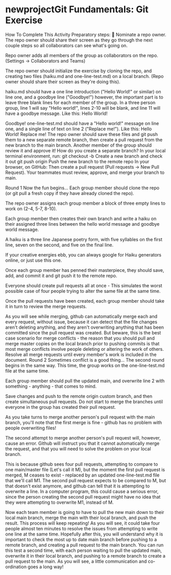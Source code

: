 # newprojectGit Fundamentals: Git Exercise
How To Complete This Activity
Preparatory steps: 🚩
Nominate a repo owner. The repo owner should share their screen as they go through the next couple steps so all collaborators can see what's going on.

Repo owner adds all members of the group as collaborators on the repo. (Settings -> Collaborators and Teams)

The repo owner should initialize the exercise by cloning the repo, and creating two files (haiku.md and one-line-test.md) on a local branch. (Repo owner should share their screen as they're doing this).

haiku.md should have a one line introduction ("Hello World!" or similar) on line one, and a goodbye line ("Goodbye!") however, the important part is to leave three blank lines for each member of the group. In a three person group, line 1 will say "Hello world!", lines 2-10 will be blank, and line 11 will have a goodbye message. Like this:
Hello World!










Goodbye!
one-line-test.md should have a "Hello world!" message on line one, and a single line of text on line 2 ("Replace me!"). Like this:
Hello World!
Replace me!
The repo owner should save these files and git push them to a new separate remote branch, then create a pull request from the new branch to the main branch. Another member of the group should review it and approve it!
How do you create a separate branch? In your local terminal environment, run: git checkout -b <branch-name> Create a new branch and check it out git push origin <branch-name> Push the new branch to the remote repo In your browser, on GitHub: Then create a pull request (Pull requests -> New Pull Request). Your teammates must review, approve, and merge your branch to main.

Round 1 Now the fun begins...
Each group member should clone the repo (or git pull a fresh copy if they have already cloned the repo).

The repo owner assigns each group member a block of three empty lines to work on (2-4, 5-7, 8-10).

Each group member then creates their own branch and write a haiku on their assigned three lines between the hello world message and goodbye world message.

A haiku is a three line Japanese poetry form, with five syllables on the first line, seven on the second, and five on the final line.

If your creative energies ebb, you can always google for Haiku generators online, or just use this one.

Once each group member has penned their masterpiece, they should save, add, and commit it and git push it to the remote repo.

Everyone should create pull requests all at once - This simulates the worst possible case of four people trying to alter the same file at the same time.

Once the pull requests have been created, each group member should take it in turn to review the merge requests.

As you will see while merging, github can automatically merge each and every request, without issue, because it can detect that the file changes aren't deleting anything, and they aren't overwriting anything that has been committed since the pull request was created.
But beware, this is the best case scenario for merge conflicts - the reason that you should pull and merge master copies on the local branch prior to pushing commits is that most merge conflicts involve people deleting or altering the work of others.
Resolve all merge requests until every member's work is included in the document.
Round 2 Sometimes conflict is a good thing...
The second round begins in the same way. This time, the group works on the one-line-test.md file at the same time.

Each group member should pull the updated main, and overwrite line 2 with something - anything - that comes to mind.

Save changes and push to the remote origin custom branch, and then create simultaneous pull requests. Do not start to merge the branches until everyone in the group has created their pull request.

As you take turns to merge another person's pull request with the main branch, you'll note that the first merge is fine - github has no problem with people overwriting files!

The second attempt to merge another person's pull request will, however, cause an error. Github will instruct you that it cannot automatically merge the request, and that you will need to solve the problem on your local branch.

This is because github sees four pull requests, attempting to compare to one main/master file (Let's call it M), but the moment the first pull request is merged, M ceases to exist - replaced by an updated one-line-test.md file that we'll call M1. The second pull request expects to be compared to M, but that doesn't exist anymore, and github can tell that it is attempting to overwrite a line. In a computer program, this could cause a serious error, since the person creating the second pull request might have no idea that they were attempting to overwrite M1, instead of M.

Now each team member is going to have to pull the new main down to their local main branch, merge the main with their local branch, and push the result.
This process will keep repeating! As you will see, it could take four people almost ten minutes to resolve the issues from attempting to write one line at the same time.
Hopefully after this, you will understand why it is important to check the most up to date main branch before pushing to a remote branch, and creating a pull request to the main branch.
You can run this test a second time, with each person waiting to pull the updated main, overwrite it in their local branch, and pushing to a remote branch to create a pull request to the main. As you will see, a little communication and co-ordination goes a long way!
